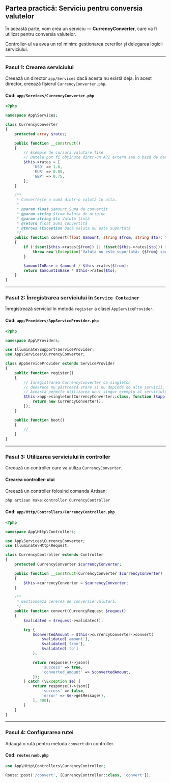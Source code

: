 ## Partea practică: Serviciu pentru conversia valutelor

În această parte, vom crea un serviciu — **CurrencyConverter**, care va fi utilizat pentru conversia valutelor. 

Controller-ul va avea un rol minim: gestionarea cererilor și delegarea logicii serviciului.

---

### Pasul 1: Crearea serviciului

Creează un director `app/Services` dacă acesta nu există deja. În acest director, creează fișierul `CurrencyConverter.php`.

#### Cod: `app/Services/CurrencyConverter.php`

```php
<?php

namespace App\Services;

class CurrencyConverter
{
    protected array $rates;

    public function __construct()
    {
        // Exemple de cursuri valutare fixe
        // Datele pot fi obținute dintr-un API extern sau o bază de date
        $this->rates = [
            'USD' => 1.0,
            'EUR' => 0.85,
            'GBP' => 0.75,
        ];
    }

    /**
     * Convertește o sumă dintr-o valută în alta.
     *
     * @param float $amount Suma de convertit
     * @param string $from Valuta de origine
     * @param string $to Valuta țintă
     * @return float Suma convertită
     * @throws \Exception Dacă valuta nu este suportată
     */
    public function convert(float $amount, string $from, string $to): float
    {
        if (!isset($this->rates[$from]) || !isset($this->rates[$to])) {
            throw new \Exception("Valuta nu este suportată: {$from} sau {$to}");
        }

        $amountInBase = $amount / $this->rates[$from];
        return $amountInBase * $this->rates[$to];
    }
}
```

---

### Pasul 2: Înregistrarea serviciului în `Service Container`

Înregistrează serviciul în metoda `register` a clasei `AppServiceProvider`.

#### Cod: `app/Providers/AppServiceProvider.php`

```php
<?php

namespace App\Providers;

use Illuminate\Support\ServiceProvider;
use App\Services\CurrencyConverter;

class AppServiceProvider extends ServiceProvider
{
    public function register()
    {
        // Înregistrarea CurrencyConverter ca singleton
        // deoarece nu păstrează stare și nu depinde de alte servicii.
        // Aceasta permite utilizarea unui singur exemplu al serviciului în întreaga aplicație.
        $this->app->singleton(CurrencyConverter::class, function ($app) {
            return new CurrencyConverter();
        });
    }

    public function boot()
    {
        //
    }
}
```

---

### Pasul 3: Utilizarea serviciului în controller

Creează un controller care va utiliza `CurrencyConverter`.

#### Crearea controller-ului

Creează un controller folosind comanda Artisan:

```bash
php artisan make:controller CurrencyController
```

#### Cod: `app/Http/Controllers/CurrencyController.php`

```php
<?php

namespace App\Http\Controllers;

use App\Services\CurrencyConverter;
use Illuminate\Http\Request;

class CurrencyController extends Controller
{
    protected CurrencyConverter $currencyConverter;

    public function __construct(CurrencyConverter $currencyConverter)
    {
        $this->currencyConverter = $currencyConverter;
    }

    /**
     * Gestionează cererea de conversie valutară.
     */
    public function convert(CurrencyRequest $request)
    {
        $validated = $request->validated();

        try {
            $convertedAmount = $this->currencyConverter->convert(
                $validated['amount'],
                $validated['from'],
                $validated['to']
            );

            return response()->json([
                'success' => true,
                'converted_amount' => $convertedAmount,
            ]);
        } catch (\Exception $e) {
            return response()->json([
                'success' => false,
                'error' => $e->getMessage(),
            ], 400);
        }
    }
}
```

---

### Pasul 4: Configurarea rutei

Adaugă o rută pentru metoda `convert` din controller.

#### Cod: `routes/web.php`

```php
use App\Http\Controllers\CurrencyController;

Route::post('/convert', [CurrencyController::class, 'convert']);
```